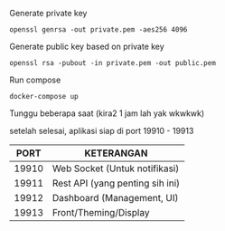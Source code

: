 Generate private key
```shell
openssl genrsa -out private.pem -aes256 4096
```

Generate public key based on private key
```shell
openssl rsa -pubout -in private.pem -out public.pem
```

Run compose
```shell
docker-compose up
```

Tunggu beberapa saat (kira2 1 jam lah yak wkwkwk)

setelah selesai, aplikasi siap di port 19910 - 19913

| PORT | KETERANGAN |
| - | - |
| 19910 | Web Socket (Untuk notifikasi) |
| 19911 | Rest API (yang penting sih ini) |
| 19912 | Dashboard (Management, UI) |
| 19913 | Front/Theming/Display |

